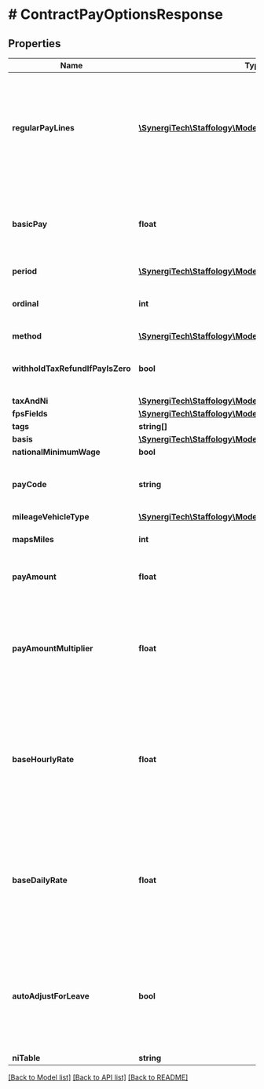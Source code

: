 # # ContractPayOptionsResponse

## Properties

Name | Type | Description | Notes
------------ | ------------- | ------------- | -------------
**regularPayLines** | [**\SynergiTech\Staffology\Model\ContractPayLineResponse[]**](ContractPayLineResponse.md) | These are used to make additions/deductions to the pay for this Employee.  You do not need to include Pension, Tax, NI,  Loan Repayments, etc as these will all be automatically created. | [optional]
**basicPay** | **float** | The amount of basic pay the Employee is regularly paid each period  This amount is the combined total of all pay elements that contribute to basic pay | [optional]
**period** | [**\SynergiTech\Staffology\Model\PayPeriods**](PayPeriods.md) |  | [optional]
**ordinal** | **int** | Indicates whether to use first, second, third (etc) PaySchedule for this PayPeriod. | [optional]
**method** | [**\SynergiTech\Staffology\Model\PayMethod**](PayMethod.md) |  | [optional]
**withholdTaxRefundIfPayIsZero** | **bool** | If you don&#39;t want negative PAYE values when the Gross pay is zero, set this to true | [optional]
**taxAndNi** | [**\SynergiTech\Staffology\Model\ContractTaxAndNi**](ContractTaxAndNi.md) |  | [optional]
**fpsFields** | [**\SynergiTech\Staffology\Model\ContractFpsFields**](ContractFpsFields.md) |  | [optional]
**tags** | **string[]** |  | [optional]
**basis** | [**\SynergiTech\Staffology\Model\PayBasis**](PayBasis.md) |  | [optional]
**nationalMinimumWage** | **bool** |  | [optional]
**payCode** | **string** | If you want the Employees pay to be allocated to a code other than BASIC, specify it here | [optional]
**mileageVehicleType** | [**\SynergiTech\Staffology\Model\MileageVehicleType**](MileageVehicleType.md) |  | [optional]
**mapsMiles** | **int** | The number of miles to pay for as Mileage Allowance Payments | [optional]
**payAmount** | **float** | The amount the Employee is regularly paid each period | [optional]
**payAmountMultiplier** | **float** | This property is irrelevant if the basis is Monthly.  But if the basis is Daily or Hourly then this property sets how many days/hours the employee should be paid for in the period. | [optional]
**baseHourlyRate** | **float** | This property is used to calculate values for PayCodes that are set as multiples of  the employees base hourly rate. Eg Overtime.  If this is set as zero then we&#39;ll attempt to calculate a value based on the other fields | [optional]
**baseDailyRate** | **float** | This property is used to calculate values for PayCodes that are set as multiples of  the employees base daily rate. Eg sick.  If this is set as zero then we&#39;ll attempt to calculate a value based on the other fields | [optional]
**autoAdjustForLeave** | **bool** | This sets whether the PayLine should be automatically adjusted or not for:  Leave Entries;  Starters/Leavers;  PayLine effectiveFrom and effectiveTo values falling mid-way through a PayRun | [optional]
**niTable** | **string** |  | [optional]

[[Back to Model list]](../../README.md#models) [[Back to API list]](../../README.md#endpoints) [[Back to README]](../../README.md)
